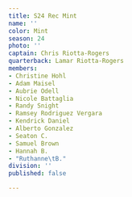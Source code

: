 ```yaml
---
title: S24 Rec Mint
name: ''
color: Mint
season: 24
photo: ''
captain: Chris Riotta-Rogers
quarterback: Lamar Riotta-Rogers
members:
- Christine Hohl
- Adam Maisel
- Aubrie Odell
- Nicole Battaglia
- Randy Snight
- Ramsey Rodriguez Vergara
- Kendrick Daniel
- Alberto Gonzalez
- Seaton C.
- Samuel Brown
- Hannah B.
- "Ruthanne\tB."
division: ''
published: false

---
```

